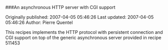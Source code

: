 ###An asynchronous HTTP server with CGI support

Originally published: 2007-04-05 05:46:26
Last updated: 2007-04-05 05:46:26
Author: Pierre Quentel

This recipes implements the HTTP protocol with persistent connection and CGI support on top of the generic asynchronous server provided in recipe 511453